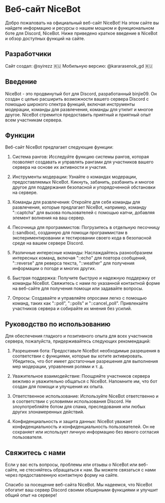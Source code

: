 # Веб-сайт NiceBot

Добро пожаловать на официальный веб-сайт NiceBot! На этом сайте вы найдете информацию и ресурсы о нашем мощном и функциональном боте для Discord, NiceBot. Ниже приведено краткое введение в NiceBot и обзор доступных функций на сайте.

## Разработчики

  Сайт создал: @syirezz 🇷🇺
  Мобильную версию: @kararasenok_gd 🇷🇺

## Введение

NiceBot - это продвинутый бот для Discord, разработанный binjie09. Он создан с целью расширить возможности вашего сервера Discord с помощью широкого спектра функций, включая инструменты модерации, команды для развлечения, команды для утилит и многое другое. NiceBot стремится предоставить приятный и приятный опыт всем участникам сервера.

## Функции

Веб-сайт NiceBot предлагает следующие функции:

1. Система рангов: Исследуйте функцию системы рангов, которая позволяет создавать и управлять рангами для участников вашего сервера на основе их активности и участия.

2. Инструменты модерации: Узнайте о командах модерации, предоставляемых NiceBot. Кикнуть, забанить, разбанить и многое другое для поддержания безопасной и упорядоченной обстановки на сервере.

3. Команды для развлечения: Откройте для себя команды для развлечения, которые предлагает NiceBot, например, команду "::captcha" для вызова пользователей с помощью капчи, добавляя элемент волнения на ваш сервер.

4. Песочница для программистов: Погрузитесь в отдельную песочницу (::sandbox), созданную для помощи программистам в экспериментировании и тестировании своего кода в безопасной среде на вашем сервере Discord.

5. Различные интересные команды: Наслаждайтесь разнообразием интересных команд, включая "::echo" для повтора сообщений, "::reverse" для реверса текста, "::weather" для получения информации о погоде и многих других.

6. Быстрая поддержка: Получите быструю и надежную поддержку от команды NiceBot. Свяжитесь с нами по указанной контактной форме на веб-сайте для получения помощи или задавайте вопросы.
   
7. Опросы: Создавайте и управляйте опросами легко с помощью команд, таких как "::poll", "::polls" и "::cancel_poll". Привлекайте участников сервера и собирайте их мнения без усилий.

## Руководство по использованию

Для обеспечения гладкого и позитивного опыта для всех участников сервера, пожалуйста, придерживайтесь следующих рекомендаций:

1. Разрешения бота: Предоставьте NiceBot необходимые разрешения в соответствии с функциями, которые вы хотите активировать. Убедитесь, что бот имеет достаточные разрешения для выполнения мер модерации, управления ролями и т. д.

2. Уважительное взаимодействие: Поощряйте участников сервера вежливо и уважительно общаться с NiceBot. Напомните им, что бот создан для помощи и улучшения их опыта.

3. Ответственное использование: Используйте NiceBot ответственно и в соответствии с условиями использования Discord. Не злоупотребляйте ботом для спама, преследования или любых других злонамеренных действий.

4. Конфиденциальность и защита данных: NiceBot уважает конфиденциальность и конфиденциальность пользователей. Он не сохраняет или использует личную информацию без явного согласия пользователя.

## Свяжитесь с нами

Если у вас есть вопросы, проблемы или отзывы о NiceBot или веб-сайте, не стесняйтесь обращаться к нам. Вы можете связаться с нами через предоставленную контактную форму на сайте.

Спасибо за посещение веб-сайта NiceBot. Мы надеемся, что NiceBot обогатит ваш сервер Discord своими обширными функциями и улучшит общий опыт на сервере!
